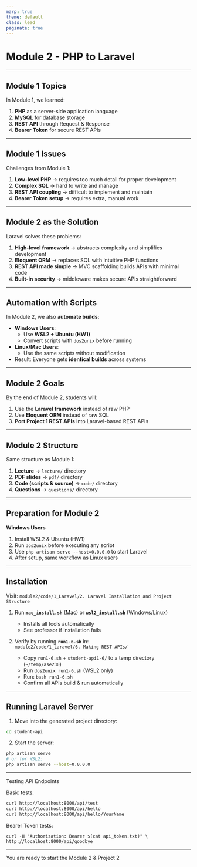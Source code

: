```yaml
---
marp: true
theme: default
class: lead
paginate: true
---
```


# Module 2 - PHP to Laravel

---

## Module 1 Topics

In Module 1, we learned:

1. **PHP** as a server-side application language  
2. **MySQL** for database storage  
3. **REST API** through Request & Response  
4. **Bearer Token** for secure REST APIs  

---

## Module 1 Issues

Challenges from Module 1:

1. **Low-level PHP** → requires too much detail for proper development  
2. **Complex SQL** → hard to write and manage  
3. **REST API coupling** → difficult to implement and maintain  
4. **Bearer Token setup** → requires extra, manual work  

---

## Module 2 as the Solution

Laravel solves these problems:

1. **High-level framework** → abstracts complexity and simplifies development  
2. **Eloquent ORM** → replaces SQL with intuitive PHP functions  
3. **REST API made simple** → MVC scaffolding builds APIs with minimal code  
4. **Built-in security** → middleware makes secure APIs straightforward  

---

## Automation with Scripts

In Module 2, we also **automate builds**:

- **Windows Users**:  
  - Use **WSL2 + Ubuntu (HW1)**  
  - Convert scripts with `dos2unix` before running  
- **Linux/Mac Users**:  
  - Use the same scripts without modification  
- Result: Everyone gets **identical builds** across systems  

---

## Module 2 Goals

By the end of Module 2, students will:

1. Use the **Laravel framework** instead of raw PHP  
2. Use **Eloquent ORM** instead of raw SQL  
3. **Port Project 1 REST APIs** into Laravel-based REST APIs  

---

## Module 2 Structure

Same structure as Module 1:

1. **Lecture** → `lecture/` directory  
2. **PDF slides** → `pdf/` directory  
3. **Code (scripts & source)** → `code/` directory  
4. **Questions** → `questions/` directory  

---

## Preparation for Module 2

**Windows Users**  
1. Install WSL2 & Ubuntu (HW1)  
2. Run `dos2unix` before executing any script  
3. Use `php artisan serve --host=0.0.0.0` to start Laravel  
4. After setup, same workflow as Linux users  

---

## Installation

Visit: `module2/code/1_Laravel/2. Laravel Installation and Project Structure`

1. Run **`mac_install.sh`** (Mac) or **`wsl2_install.sh`** (Windows/Linux)  
   - Installs all tools automatically  
   - See professor if installation fails  

2. Verify by running **`run1-6.sh`** in:  
   `module2/code/1_Laravel/6. Making REST APIs/`  

   - Copy `run1-6.sh` + `student-api1-6/` to a temp directory (`~/temp/ase230`)  
   - Run `dos2unix run1-6.sh` (WSL2 only)  
   - Run: `bash run1-6.sh`  
   - Confirm all APIs build & run automatically  

---

## Running Laravel Server

1. Move into the generated project directory:  

```bash
cd student-api
```

2. Start the server:

```bash
php artisan serve
# or for WSL2:
php artisan serve --host=0.0.0.0
```

---

Testing API Endpoints

Basic tests:

```bash
curl http://localhost:8000/api/test
curl http://localhost:8000/api/hello
curl http://localhost:8000/api/hello/YourName
```

Bearer Token tests:

```
curl -H "Authorization: Bearer $(cat api_token.txt)" \
http://localhost:8000/api/goodbye
```

---

You are ready to start the Module 2 & Project 2
